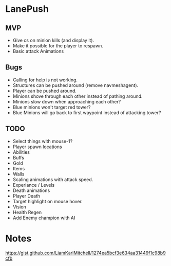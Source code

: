 # LanePush

## MVP
* Give cs on minion kills (and display it).
* Make it possible for the player to respawn.
* Basic attack Animations

## Bugs
* Calling for help is not working.
* Structures can be pushed around (remove navmeshagent).
* Player can be pushed around.
* Minions shove through each other instead of pathing around.
* Minions slow down when approaching each other?
* Blue minions won't target red tower?
* Blue Minions will go back to first waypoint instead of attacking tower?

## TODO
* Select things with mouse-1?
* Player spawn locations
* Abilities
* Buffs
* Gold
* Items
* Walls
* Scaling animations with attack speed.
* Experiance / Levels
* Death animations
* Player Death
* Target highlight on mouse hover.
* Vision
* Health Regen
* Add Enemy champion with AI

 
# Notes
https://gist.github.com/LiamKarlMitchell/1274ea5bcf3e634aa31449f1c98b9cfb
